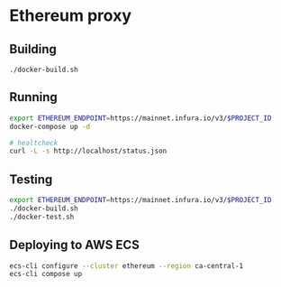 # Ethereum proxy

## Building

`./docker-build.sh`

## Running

```bash
export ETHEREUM_ENDPOINT=https://mainnet.infura.io/v3/$PROJECT_ID
docker-compose up -d

# healtcheck
curl -L -s http://localhost/status.json
```

## Testing

```bash
export ETHEREUM_ENDPOINT=https://mainnet.infura.io/v3/$PROJECT_ID
./docker-build.sh
./docker-test.sh
```

## Deploying to AWS ECS

```bash
ecs-cli configure --cluster ethereum --region ca-central-1
ecs-cli compose up
```
